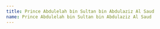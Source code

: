 ```yaml
---
title: Prince Abdulelah bin Sultan bin Abdulaziz Al Saud
name: Prince Abdulelah bin Sultan bin Abdulaziz Al Saud
---
```


